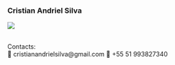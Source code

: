 ### Cristian Andriel Silva ###


<p align="left">
  <a target="_blank" href="https://www.linkedin.com/in/cristian-andriel-924190233/](https://www.linkedin.com/in/cristian-andriel-924190233/" alt="Linkedin">
  <img src="https://img.shields.io/badge/-LinkedIn-%230077B5?style=for-the-badge&logo=linkedin&logoColor=white" target="_blank"></a> 
</p>
  
  <br>
 Contacts:
  <br>
  📧 cristianandrielsilva@gmail.com
  📱 +55 51 993827340
